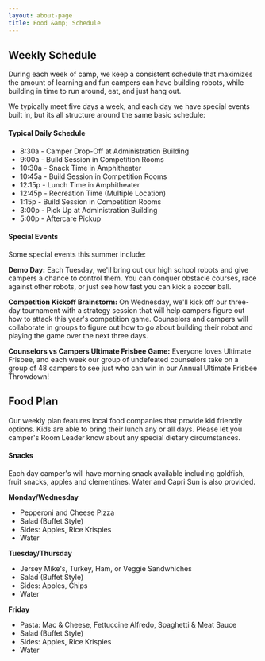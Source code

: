 ```yaml
---
layout: about-page
title: Food &amp; Schedule
---
```


## Weekly Schedule

During each week of camp, we keep a consistent schedule that maximizes the
amount of learning and fun campers can have building robots, while building
in time to run around, eat, and just hang out.

We typically meet five days a week, and each day we have special events built in, but its all structure around the same basic schedule:

#### Typical Daily Schedule

- 8:30a - Camper Drop-Off at Administration Building
- 9:00a - Build Session in Competition Rooms
- 10:30a - Snack Time in Amphitheater
- 10:45a - Build Session in Competition Rooms
- 12:15p - Lunch Time in Amphitheater
- 12:45p - Recreation Time (Multiple Location)
- 1:15p - Build Session in Competition Rooms
- 3:00p - Pick Up at Administration Building
- 5:00p - Aftercare Pickup

#### Special Events

Some special events this summer include:

**Demo Day:** Each Tuesday, we'll bring out our high school robots and give campers a chance to control them. You can conquer obstacle courses, race against other robots, or just see how fast you can kick a soccer ball.

**Competition Kickoff Brainstorm:** On Wednesday, we'll kick off our three-day tournament with a strategy session that will help campers figure out how to attack this year's competition game. Counselors and campers will collaborate in groups to figure out how to go about building their robot and playing the game over the next three days.

**Counselors vs Campers Ultimate Frisbee Game:** Everyone loves Ultimate Frisbee, and each week our group of undefeated counselors take on a group of 48 campers to see just who can win in our Annual Ultimate Frisbee Throwdown!

## Food Plan

Our weekly plan features local food companies that provide kid friendly options.
Kids are able to bring their lunch any or all days. Please let you camper's Room
Leader know about any special dietary circumstances.

#### Snacks

Each day camper's will have morning snack available including goldfish, fruit snacks, apples and clementines. Water and Capri Sun is also provided.

**Monday/Wednesday**

- Pepperoni and Cheese Pizza
- Salad (Buffet Style)
- Sides: Apples, Rice Krispies
- Water

**Tuesday/Thursday**

- Jersey Mike's, Turkey, Ham, or Veggie Sandwhiches
- Salad (Buffet Style)
- Sides: Apples, Chips
- Water

**Friday**

- Pasta: Mac &amp; Cheese, Fettuccine Alfredo, Spaghetti &amp; Meat Sauce
- Salad (Buffet Style)
- Sides: Apples, Rice Krispies
- Water
